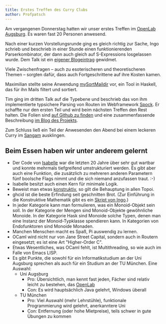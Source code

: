 ```yaml
---
title: Erstes Treffen des Curry Clubs
author: Profpatsch
---
```


Am vergangenen Donnerstag hatten wir unser erstes Treffen im [OpenLab Augsburg][ola]. Es waren fast 20 Personen anwesend.

Nach einer kurzen Vorstellungsrunde ging es gleich richtig zur Sache, Ingo schrieb und beschrieb in einer Stunde einen funktionierenden Parserkombinator, der dann auch gleich auf S-Expressions losgelassen wurde. Dem Talk ist ein [eigener Blogeintrag][curry-parser] gewidmet.

Viele Zwischenfragen – auch zu esoterischeren und theoretischeren Themen – sorgten dafür, dass auch Fortgeschrittene auf ihre Kosten kamen.

Maximilian stellte seine Anwendung [mySortMaildir][msm] vor, ein Tool in Haskell, das für ihn Mails filtert und sortiert.

Tim ging im dritten Talk auf die Typebene und beschrieb das von ihm implementierte typsichere Parsing von Routen im Webframework [Spock][spock]. Er schaffte nur den ersten Teil und wird beim nächsten Treffen den Rest halten. Die Folien sind [auf Github zu finden][tsrslides] und eine zusammenfassende Beschreibung [im Blog des Projekts][tsrblog].

Zum Schluss ließ ein Teil der Anwesenden den Abend bei einem leckeren Curry im [Sangam][sg] ausklingen.


## Beim Essen haben wir unter anderem gelernt

* Der Code von [Isabelle][isabelle] war die letzten 20 Jahre über sehr gut wartbar und konnte mehrmals tiefgreifend umstrukturiert werden. Es gibt aber auch eine Funktion, die zusätzlich zu mehreren anderen Parametern fünf boolsche Flags nimmt und die sich niemand anzufassen traut. :-)
* Isabelle besitzt auch einen Kern für minimale Logik.
* Beweist man etwas [konstruktiv][konstr], so gilt die Behauptung in allen Topoi.
* ghcid ist die beste Erfindung seit geschnitten Brot. (Zur Einführung in die Konstruktive Mathematik gibt es ein [Skript von Ingo][pizza-konstr].)
* In jeder Kategorie kann man formulieren, was ein Monoid-Objekt sein soll. In der Kategorie der Mengen sind Monoid-Objekte gewöhnliche Monoide. In der Kategorie Hask sind Monoide solche Typen, denen man eine Instanz der Monoid-Typklasse spendieren kann. In Kategorien von Endofunktoren sind Monoide Monaden.
* Manchen Menschen macht es Spaß, Pi auswendig zu lernen.
* OCaml wird nicht nur von Jane Street Capital, sondern auch in Routern eingesetzt; es ist eine Art "Higher-Order C".
* Etwas Wesentliches, was OCaml fehlt, ist Multithreading, so wie auch im Falle von Emacs LISP.
* Es gibt Punkte, die sowohl für ein Informatikstudium an der Uni Augsburg sprechen als auch für ein Studium an der TU München. Eine Auswahl:
    * Uni Augsburg
        * Pro: Übersichtlich, man kennt fast jeden, Fächer sind relativ leicht zu bestehen, das [OpenLab][ola]
        * Con: Es wird hauptsächlich Java gelehrt, Windows überall
    * TU München
        * Pro: Viel Auswahl (mehr Lehrstühle), funktionale Programmierung wird gelehrt, anerkanntere Uni
        * Con: Entfernung (oder hohe Mietpreise), teils schwer in gute Übungen zu kommen


[ola]: https://openlab-augsburg.de/
[curry-parser]: 2015-05-02-wir-bauen-einen-parserkombinator
[msm]: https://github.com/maximilianhuber/mySortMaildir
[spock]: http://www.spock.li/
[tsrblog]: http://www.spock.li/2015/04/19/type-safe_routing.html
[tsrslides]: https://github.com/timjb/reroute-talk
[sg]:http://www.sangam-augsburg.de/
[isabelle]: https://en.wikipedia.org/wiki/Isabelle_(proof_assistant)
[konstr]: https://de.wikipedia.org/wiki/Konstruktive_Mathematik
[pizza-konstr]: http://pizzaseminar.speicherleck.de/skript2/konstruktive-mathematik.pdf
